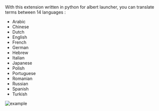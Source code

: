 With this extension written in python for albert launcher, you can translate terms between 14 languages :
* Arabic
* Chinese
* Dutch
* English
* French
* German
* Hebrew
* Italian
* Japanese
* Polish
* Portuguese
* Romanian
* Russian
* Spanish
* Turkish

![example](reverso_albert.png)
